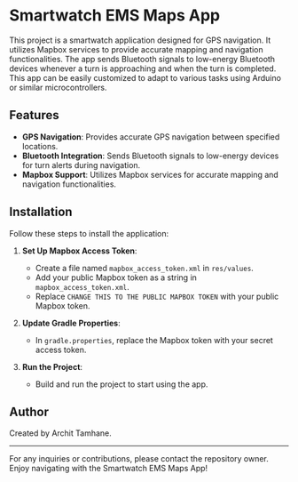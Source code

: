 # Smartwatch EMS Maps App

This project is a smartwatch application designed for GPS navigation. It utilizes Mapbox services to provide accurate mapping and navigation functionalities. The app sends Bluetooth signals to low-energy Bluetooth devices whenever a turn is approaching and when the turn is completed. This app can be easily customized to adapt to various tasks using Arduino or similar microcontrollers.

## Features

- **GPS Navigation**: Provides accurate GPS navigation between specified locations.
- **Bluetooth Integration**: Sends Bluetooth signals to low-energy devices for turn alerts during navigation.
- **Mapbox Support**: Utilizes Mapbox services for accurate mapping and navigation functionalities.

## Installation

Follow these steps to install the application:

1. **Set Up Mapbox Access Token**:
   - Create a file named `mapbox_access_token.xml` in `res/values`.
   - Add your public Mapbox token as a string in `mapbox_access_token.xml`.
   - Replace `CHANGE THIS TO THE PUBLIC MAPBOX TOKEN` with your public Mapbox token.

2. **Update Gradle Properties**:
   - In `gradle.properties`, replace the Mapbox token with your secret access token.

3. **Run the Project**: 
   - Build and run the project to start using the app.

## Author

Created by Archit Tamhane.

---

For any inquiries or contributions, please contact the repository owner. Enjoy navigating with the Smartwatch EMS Maps App!
